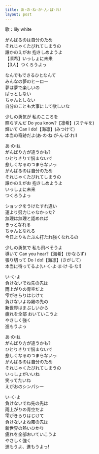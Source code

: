 ```yaml
---
title: あ·の·ね·が·ん·ば·れ!
layout: post
---
```

歌：lily white

<p><a class="umi">がんばるのは自分のため<br />
それじゃくたびれてしまうの</a><br />
<a class="nozomi">誰かのえがお</a> <a class="rin">抱きしめようよ</a><br />
【<a class="rin">凛</a><a class="nozomi">希</a>】いっしょに未来<br />
【3人】つくろうよっ</p>

<p><a class="umi">なんでもできるひとなんて</a><br />
<a class="nozomi">みんなの夢のヒーロー</a><br />
<a class="rin">夢は夢で楽しいの</a><br />
<a class="umi">ぱっとしない</a><br />
<a class="nozomi">ちゃんとしない</a><br />
自分のことも大事にして欲しいな</p>

<p><a class="rin">少しの勇気が 私のこころを</a><br />
<a class="umi">照らすんだ Do you know?</a>【<a class="rin">凛</a><a class="nozomi">希</a>】(ステキを)<br />
<a class="nozomi">輝いて Can I do!</a>【<a class="umi">海</a><a class="rin">凛</a>】(みつけて)<br />
本当の奇跡だよ(あ·の·ね·が·ん·ば·れ!)</p>

<p><a class="umi">あ·の·ね</a><br />
がんばり方が違うかも?<br />
ひとりきりで悩まないで<br />
<a class="nozomi">悲しくなるのつまらないっ</a><br />
がんばるのは自分のため<br />
それじゃくたびれてしまうの<br />
<a class="rin">誰かのえがお</a> <a class="umi">抱きしめようよ</a><br />
いっしょに未来<br />
<a class="umi">つくろうよっ</a></p>

<p><a class="rin">ショックをうけたすれ違い</a><br />
<a class="umi">運より努力じゃなかった?</a><br />
<a class="nozomi">無理は無理と認めれば</a><br />
<a class="rin">きっとなれる</a><br />
<a class="nozomi">ちゃんとなれる</a><br />
今日よりもたぶん打たれ強くなれるの</p>

<p><a class="umi">少しの勇気で 私も飛べそうよ</a><br />
<a class="rin">導いて Can you hear?</a>【<a class="umi">海</a><a class="nozomi">希</a>】(かならず)<br />
<a class="nozomi">張り切って Do I do!</a>【<a class="umi">海</a><a class="rin">凛</a>】(さがして)<br />
本当に待ってるよ(い·く·よ·ま·け·る·な!)</p>

<p><a class="nozomi">い·く·よ</a><br />
負けないでね先の先は<br />
雨上がりの青空だよ<br />
<a class="rin">雫がきらりはじけて</a><br />
負けないよね霧の先の<br />
新世界はまぶしいから<br />
<a class="umi">疲れを全部</a> <a class="nozomi">おいていこうよ</a><br />
やさしく強く<br />
<a class="nozomi">進もうよっ</a></p>

<p><a class="rin">あ·の·ね</a><br />
がんばり方が違うかも?<br />
ひとりきりで悩まないで<br />
<a class="umi">悲しくなるのつまらないっ</a><br />
がんばるのは自分のため<br />
それじゃくたびれてしまうの<br />
<a class="nozomi">いっしょがいいね</a><br />
<a class="rin">笑ってたいね</a><br />
えがおのシンパシー</p>

<p><a class="umi">い·く·よ</a><br />
負けないでね先の先は<br />
雨上がりの青空だよ<br />
雫がきらりはじけて<br />
負けないよね霧の先は<br />
新世界の熱いひかり<br />
疲れを全部おいていこうよ<br />
<a class="umi">やさしく強く</a><br />
進もうよ、進もうよっ!</p>